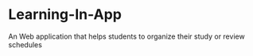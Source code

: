 # Learning-In-App
An Web application that helps students to organize their study or review schedules

